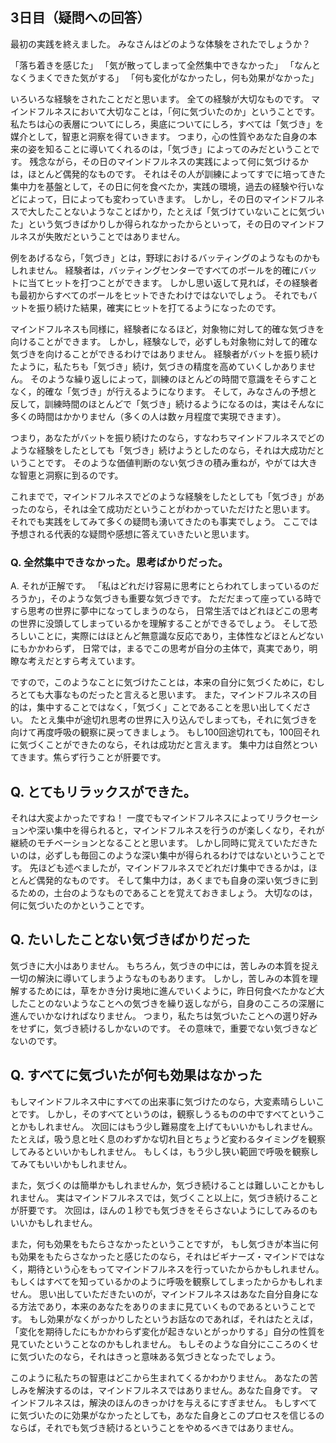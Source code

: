 ## 3日目（疑問への回答）

最初の実践を終えました。
みなさんはどのような体験をされたでしょうか？

「落ち着きを感じた」
「気が散ってしまって全然集中できなかった」
「なんとなくうまくできた気がする」
「何も変化がなかったし，何も効果がなかった」

いろいろな経験をされたことだと思います。
全ての経験が大切なものです。
マインドフルネスにおいて大切なことは，「何に気づいたのか」ということです。
私たちは心の表層についてにしろ，奥底についてにしろ，すべては「気づき」を媒介として，智恵と洞察を得ていきます。
つまり，心の性質やあなた自身の本来の姿を知ることに導いてくれるのは，「気づき」によってのみだということです。
残念ながら，その日のマインドフルネスの実践によって何に気づけるかは，ほとんど偶発的なものです。
それはその人が訓練によってすでに培ってきた集中力を基盤として，その日に何を食べたか，実践の環境，過去の経験や行いなどによって，日によっても変わっていきます。
しかし，その日のマインドフルネスで大したことないようなことばかり，たとえば「気づけていないことに気づいた」という気づきばかりしか得られなかったからといって，その日のマインドフルネスが失敗だということではありません。


例をあげるなら，「気づき」とは，野球におけるバッティングのようなものかもしれません。
経験者は，バッティングセンターですべてのボールを的確にバットに当てヒットを打つことができます。
しかし思い返して見れば，その経験者も最初からすべてのボールをヒットできたわけではないでしょう。
それでもバットを振り続けた結果，確実にヒットを打てるようになったのです。


マインドフルネスも同様に，経験者になるほど，対象物に対して的確な気づきを向けることができます。
しかし，経験なしで，必ずしも対象物に対して的確な気づきを向けることができるわけではありません。
経験者がバットを振り続けたように，私たちも「気づき」続け，気づきの精度を高めていくしかありません。
そのような繰り返しによって，訓練のほとんどの時間で意識をそらすことなく，的確な「気づき」が行えるようになります。
そして，みなさんの予想と反して，訓練時間のほとんどで「気づき」続けるようになるのは，実はそんなに多くの時間はかかりません（多くの人は数ヶ月程度で実現できます）。


つまり，あなたがバットを振り続けたのなら，すなわちマインドフルネスでどのような経験をしたとしても「気づき」続けようとしたのなら，それは大成功だということです。
そのような価値判断のない気づきの積み重ねが，やがては大きな智恵と洞察に到るのです。


これまでで，マインドフルネスでどのような経験をしたとしても「気づき」があったのなら，それは全て成功だということがわかっていただけたと思います。
それでも実践をしてみて多くの疑問も湧いてきたのも事実でしょう。
ここでは予想される代表的な疑問や感想に答えていきたいと思います。

### Q. 全然集中できなかった。思考ばかりだった。

A. それが正解です。
「私はどれだけ容易に思考にとらわれてしまっているのだろうか」，そのような気づきも重要な気づきです。
ただだまって座っている時ですら思考の世界に夢中になってしまうのなら，
日常生活ではどれほどこの思考の世界に没頭してしまっているかを理解することができるでしょう。
そして恐ろしいことに，実際にはほとんど無意識な反応であり，主体性などほとんどないにもかかわらず，
日常では，まるでこの思考が自分の主体で，真実であり，明瞭な考えだとすら考えています。


ですので，このようなことに気づけたことは，本来の自分に気づくために，むしろとても大事なものだったと言えると思います。
また，マインドフルネスの目的は，集中することではなく，「気づく」ことであることを思い出してください。
たとえ集中が途切れ思考の世界に入り込んでしまっても，それに気づきを向けて再度呼吸の観察に戻ってきましょう。
もし100回途切れても，100回それに気づくことができたのなら，それは成功だと言えます。
集中力は自然とついてきます。焦らず行うことが肝要です。


## Q. とてもリラックスができた。

それは大変よかったですね！
一度でもマインドフルネスによってリラクセーションや深い集中を得られると，マインドフルネスを行うのが楽しくなり，それが継続のモチベーションとなることと思います。
しかし同時に覚えていただきたいのは，必ずしも毎回このような深い集中が得られるわけではないということです。
先ほども述べましたが，マインドフルネスでどれだけ集中できるかは，ほとんど偶発的なものです。
そして集中力は，あくまでも自身の深い気づきに到るための，土台のようなものであることを覚えておきましょう。
大切なのは，何に気づいたのかということです。


## Q. たいしたことない気づきばかりだった

気づきに大小はありません。
もちろん，気づきの中には，苦しみの本質を捉え一切の解決に導いてしまうようなものもあります。
しかし，苦しみの本質を理解するためには，草をかき分け奥地に進んでいくように，昨日何食べたかなど大したことのないようなことへの気づきを繰り返しながら，自身のこころの深層に進んでいかなければなりません。
つまり，私たちは気づいたことへの選り好みをせずに，気づき続けるしかないのです。
その意味で，重要でない気づきなどないのです。

## Q. すべてに気づいたが何も効果はなかった

もしマインドフルネス中にすべての出来事に気づけたのなら，大変素晴らしいことです。
しかし，そのすべてというのは，観察しうるものの中ですべてということかもしれません。
次回にはもう少し難易度を上げてもいいかもしれません。
たとえば，吸う息と吐く息のわずかな切れ目とちょうど変わるタイミングを観察してみるといいかもしれません。
もしくは，もう少し狭い範囲で呼吸を観察してみてもいいかもしれません。

また，気づくのは簡単かもしれませんか，気づき続けることは難しいことかもしれません。
実はマインドフルネスでは，気づくこと以上に，気づき続けることが肝要です。
次回は，ほんの１秒でも気づきをそらさないようにしてみるのもいいかもしれません。

また，何も効果をもたらさなかったということですが，
もし気づきが本当に何も効果をもたらさなかったと感じたのなら，それはビギナーズ・マインドではなく，期待という心をもってマインドフルネスを行っていたからかもしれません。
もしくはすべてを知っているかのように呼吸を観察してしまったからかもしれません。
思い出していただきたいのが，マインドフルネスはあなた自分自身になる方法であり，本来のあなたをありのままに見ていくものであるということです。
もし効果がなくがっかりしたというお話なのであれば，それはたとえば，
「変化を期待したにもかかわらず変化が起きないとがっかりする」自分の性質を見ていたということなのかもしれません。
もしそのような自分にこころのくせに気づいたのなら，それはきっと意味ある気づきとなったでしょう。

このように私たちの智恵はどこから生まれてくるかわかりません。
あなたの苦しみを解決するのは，マインドフルネスではありません。あなた自身です。
マインドフルネスは，解決のほんのきっかけを与えるにすぎません。
もしすべてに気づいたのに効果がなかったとしても，あなた自身とこのプロセスを信じるのならば，それでも気づき続けるということをやめるべきではありません。
